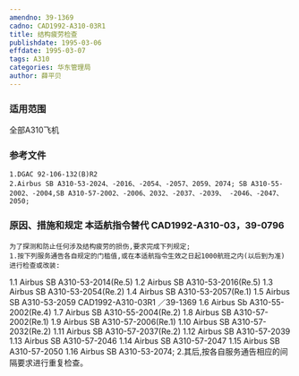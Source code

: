 ```yaml
---
amendno: 39-1369
cadno: CAD1992-A310-03R1
title: 结构疲劳检查
publishdate: 1995-03-06
effdate: 1995-03-07
tags: A310
categories: 华东管理局
author: 薛平贝
---
```


### 适用范围 
全部A310飞机

<!--more-->
### 参考文件
    1.DGAC 92-106-132(B)R2 
    2.Airbus SB A310-53-2024、-2016、-2054、-2057、2059、2074; SB A310-55-2002、-2004,SB A310-57-2002、-2006、2032、-2037、-2039、 -2046、-2047、2050; 

### 原因、措施和规定 本适航指令替代 CAD1992-A310-03，39-0796 
    为了探测和防止任何涉及结构疲劳的损伤,要求完成下列规定; 
    1.按下列服务通告各自规定的门槛值,或在本适航指令生效之日起1000航班之内(以后到为准)进行检查或改装: 
1.1 Airbus SB A310-53-2014(Re.5) 
1.2 Airbus SB A310-53-2016(Re.5) 
1.3 Airbus SB A310-53-2054(Re.2) 
1.4 Airbus SB A310-53-2057(Re.1) 
1.5 Airbus SB A310-53-2059 
       CAD1992-A310-03R1   ／39-1369 
1.6 Airbus Sb A310-55-2002(Re.4) 
1.7 Airbus SB A310-55-2004(Re.2) 
1.8 Airbus SB A310-57-2002(Re.1) 
1.9 Airbus SB A310-57-2006(Re.1) 
1.10 Airbus SB A310-57-2032(Re.2) 
1.11 Airbus SB A310-57-2037(Re.2) 
1.12 Airbus SB A310-57-2039 
1.13 Airbus SB A310-57-2046 
1.14 Airbus SB A310-57-2047 
1.15 Airbus SB A310-57-2050 
1.16
 Airbus SB A310-53-2074; 
    2.其后,按各自服务通告相应的间隔要求进行重复检查。

